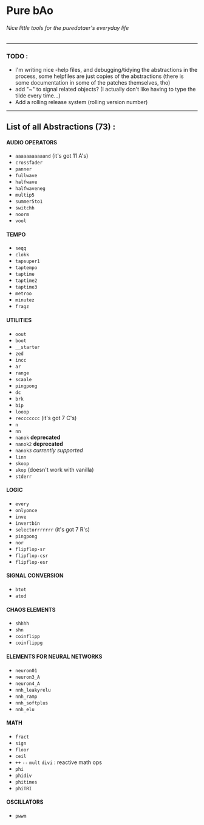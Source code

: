 # Pure bAo
###### _Nice little tools for the puredataer's everyday life_
---

### TODO :
  * I'm writing nice -help files, and debugging/tidying the abstractions in the process, some helpfiles are just copies of the abstractions (there is some documentation in some of the patches themselves, tho)
  * add "~" to signal related objects? (I actually don't like having to type the tilde every time...)
  * Add a rolling release system (rolling version number)

---

## List of all Abstractions (73) :

#### AUDIO OPERATORS
  * `aaaaaaaaaaand` (it's got 11 A's)
  * `crossfader`
  * `panner`
  * `fullwave`
  * `halfwave`
  * `halfwaveneg`
  * `multip5`
  * `summer5to1`
  * `switchh`
  * `noorm`
  * `vool`


#### TEMPO
  * `seqq`
  * `clokk`
  * `tapsuper1`
  * `taptempo`
  * `taptime`
  * `taptime2`
  * `taptime3`
  * `metroo`
  * `minutez`
  * `fragz`

#### UTILITIES
  * `oout`
  * `boot`
  * `__starter`
  * `zed`
  * `incc`
  * `ar`
  * `range`
  * `scaale`
  * `pingpong`
  * `dc`
  * `brk`
  * `bip`
  * `looop`
  * `reccccccc` (it's got 7 C's)
  * `n`
  * `nn`
  * `nanok` **deprecated**
  * `nanok2` **deprecated**
  * `nanok3` _currently supported_
  * `linn`
  * `skoop`
  * `skop` (doesn't work with vanilla)
  * `stderr`


#### LOGIC
  * `every`
  * `onlyonce`
  * `inve`
  * `invertbin`
  * `selectorrrrrrr` (it's got 7 R's)
  * `pingpong`
  * `nor`
  * `flipflop-sr`
  * `flipflop-csr`
  * `flipflop-esr`

#### SIGNAL CONVERSION
  * `btot`
  * `atod`

#### CHAOS ELEMENTS
  * `shhhh`
  * `shn`
  * `coinflipp`
  * `coinflippg`

#### ELEMENTS FOR NEURAL NETWORKS
  * `neuron01`
  * `neuron3_A`
  * `neuron4_A`
  * `nnh_leakyrelu`
  * `nnh_ramp`
  * `nnh_softplus`
  * `nnh_elu`

#### MATH
  * `fract`
  * `sign`
  * `floor`
  * `ceil`
  * `++` `--` `mult` `divi` : reactive math ops
  * `phi`
  * `phidiv`
  * `phitimes`
  * `phiTRI`

#### OSCILLATORS
  * `pwwm`
